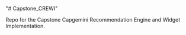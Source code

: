"# Capstone_CREWI" 

Repo for the Capstone Capgemini Recommendation Engine and Widget Implementation.